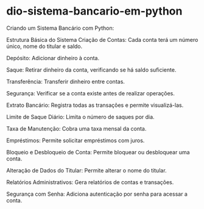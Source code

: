 # dio-sistema-bancario-em-python
Criando um Sistema Bancário com Python:

Estrutura Básica do Sistema
Criação de Contas: Cada conta terá um número único, nome do titular e saldo.

Depósito: Adicionar dinheiro à conta.

Saque: Retirar dinheiro da conta, verificando se há saldo suficiente.

Transferência: Transferir dinheiro entre contas.

Segurança: Verificar se a conta existe antes de realizar operações.

Extrato Bancário: Registra todas as transações e permite visualizá-las.

Limite de Saque Diário: Limita o número de saques por dia.

Taxa de Manutenção: Cobra uma taxa mensal da conta.

Empréstimos: Permite solicitar empréstimos com juros.

Bloqueio e Desbloqueio de Conta: Permite bloquear ou desbloquear uma conta.

Alteração de Dados do Titular: Permite alterar o nome do titular.

Relatórios Administrativos: Gera relatórios de contas e transações.

Segurança com Senha: Adiciona autenticação por senha para acessar a conta.
